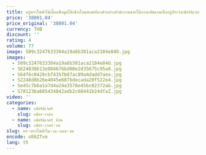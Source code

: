 ```yaml
---
title: หรูหราโซฟาไม้เนื้อแข็งมุมโต๊ะข้างโฮมสเตย์ห้องตัวอย่างสํานักงานขายโต๊ะกาแฟขนาดเล็กอยู่ประจําเฟอร์นิเจอร์ห้องนั่งเล่น
price: '38801.04'
price_original: '38801.04'
currency: THB
discount: ''
rating: 4
volume: 77
image: S09c3247633304a19a6b301aca2184e84O.jpg
images:
  - S09c3247633304a19a6b301aca2184e84O.jpg
  - S624030613e084676bd00e2d35675c95a8.jpg
  - S64f6c0428cbf435fb87ac89a4dadd7aeo.jpg
  - S2248d8b26e4045e687bdecada20f522e4.jpg
  - Se45c7b6a1a7d4a24a3578e45bc02372aG.jpg
  - S781236a685434842adb2c60441b24dfaZ.jpg
video: ''
categories:
  - name: เฟอร์นิเจอร์
    slug: เฟอร-เจอร
  - name: เฟอร์นิเจอร์ บ้าน
    slug: เฟอร-เจอร-าน
slug: หร-หราโซฟาไม-เน-อแข-งม
encode: oE6Zfve
lang: th
---
```

  